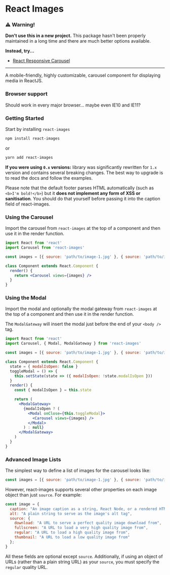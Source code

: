 # React Images

### ⚠️ Warning!

**Don't use this in a new project.** This package hasn't been properly maintained in a long time and there are much better options available.

**Instead, try...**

- [React Responsive Carousel](http://react-responsive-carousel.js.org/)

---

A mobile-friendly, highly customizable, carousel component for displaying media in ReactJS.

### Browser support

Should work in every major browser... maybe even IE10 and IE11?

### Getting Started

Start by installing `react-images`

```bash
npm install react-images
```

or

```bash
yarn add react-images
```

**If you were using `0.x` versions:** library was significantly rewritten for `1.x` version and contains several breaking changes.
The best way to upgrade is to read the docs and follow the examples.

Please note that the default footer parses HTML automatically (such as `<b>I'm bold!</b>`) but it **does not implement any form of XSS or sanitisation**. You should do that yourself before passing it into the caption field of react-images.

### Using the Carousel

Import the carousel from `react-images` at the top of a
component and then use it in the render function.

```jsx
import React from 'react'
import Carousel from 'react-images'

const images = [{ source: 'path/to/image-1.jpg' }, { source: 'path/to/image-2.jpg' }]

class Component extends React.Component {
  render() {
    return <Carousel views={images} />
  }
}
```

### Using the Modal

Import the modal and optionally the modal gateway from
`react-images` at the top of a component and then use it in
the render function.

The `ModalGateway` will insert the modal just before the
end of your `<body />` tag.

```jsx
import React from 'react'
import Carousel, { Modal, ModalGateway } from 'react-images'

const images = [{ source: 'path/to/image-1.jpg' }, { source: 'path/to/image-2.jpg' }]

class Component extends React.Component {
  state = { modalIsOpen: false }
  toggleModal = () => {
    this.setState(state => ({ modalIsOpen: !state.modalIsOpen }))
  }
  render() {
    const { modalIsOpen } = this.state

    return (
      <ModalGateway>
        {modalIsOpen ? (
          <Modal onClose={this.toggleModal}>
            <Carousel views={images} />
          </Modal>
        ) : null}
      </ModalGateway>
    )
  }
}
```

### Advanced Image Lists

The simplest way to define a list of images for the carousel looks like:

```jsx
const images = [{ source: 'path/to/image-1.jpg' }, { source: 'path/to/image-2.jpg' }]
```

However, react-images supports several other properties on each image object than just `source`. For example:

```jsx
const image = {
  caption: "An image caption as a string, React Node, or a rendered HTML string",
  alt: "A plain string to serve as the image's alt tag",
  source: {
    download: "A URL to serve a perfect quality image download from",
    fullscreen: "A URL to load a very high quality image from",
    regular: "A URL to load a high quality image from",
    thumbnail: "A URL to load a low quality image from"
  };
}
```

All these fields are optional except `source`. Additionally, if using an object of URLs (rather than a plain string URL) as your `source`, you must specify the `regular` quality URL.
